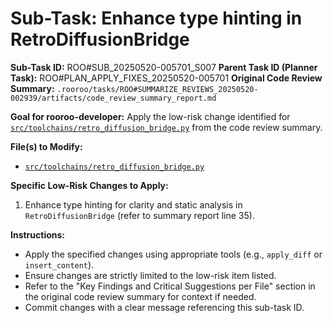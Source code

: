 # Sub-Task: Enhance type hinting in RetroDiffusionBridge

**Sub-Task ID:** ROO#SUB_20250520-005701_S007
**Parent Task ID (Planner Task):** ROO#PLAN_APPLY_FIXES_20250520-005701
**Original Code Review Summary:** `.rooroo/tasks/ROO#SUMMARIZE_REVIEWS_20250520-002939/artifacts/code_review_summary_report.md`

**Goal for rooroo-developer:**
Apply the low-risk change identified for [`src/toolchains/retro_diffusion_bridge.py`](src/toolchains/retro_diffusion_bridge.py) from the code review summary.

**File(s) to Modify:**
*   [`src/toolchains/retro_diffusion_bridge.py`](src/toolchains/retro_diffusion_bridge.py)

**Specific Low-Risk Changes to Apply:**
1.  Enhance type hinting for clarity and static analysis in `RetroDiffusionBridge` (refer to summary report line 35).

**Instructions:**
*   Apply the specified changes using appropriate tools (e.g., `apply_diff` or `insert_content`).
*   Ensure changes are strictly limited to the low-risk item listed.
*   Refer to the "Key Findings and Critical Suggestions per File" section in the original code review summary for context if needed.
*   Commit changes with a clear message referencing this sub-task ID.